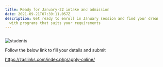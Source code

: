 ```yaml
---
title: Ready for January-22 intake and admission
date: 2021-09-21T07:30:11.057Z
description: Get ready to enroll in January session and find your dream schools
  with programs that suits your requirements
---
```



```

```

![students](https://applydash.com/userfiles/cache/thumbnails/993/tn-f69118f21f9d331e00bba040717b7ca9.jpg)

Follow the below link to fill your details and submit



<https://zaslinks.com/index.php/apply-online/>